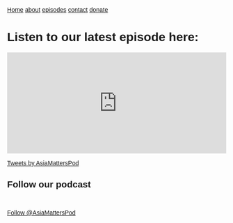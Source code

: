 <html>
<head>
<meta name="viewport" content="width=device-width, initial-scale=1">
<style>
body {
  margin: 0;
  font-family: Arial, Helvetica, sans-serif;
}

.topnav {
  overflow: hidden;
  background-color: #333;
}

.topnav a {
  float: left;
  color: #f2f2f2;
  text-align: center;
  padding: 14px 16px;
  text-decoration: none;
  font-size: 17px;
}

.topnav a:hover {
  background-color: #ffff;
  color: black;
}

.topnav a.active {
  background-color: #fa564d;
  color: white;
}
</style>
</head>
<body>

<div class="topnav">
  <a class="active" href="#home">Home</a>
  <a href="#About">about</a>
  <a href="Episodes">episodes</a>
  <a href="#Contact Us">contact</a>
  <a href="Donate">donate</a>
</div>

</body>
</html>


# Listen to our latest episode here:

<iframe src="https://open.spotify.com/embed-podcast/show/082TzXLKRDY5ZbW0KRlalC" width="100%" height="232" frameborder="0" allowtransparency="true" allow="encrypted-media"></iframe>

<a class="twitter-timeline" data-width="500" data-height="400" data-theme="light" href="https://twitter.com/AsiaMattersPod?ref_src=twsrc%5Etfw">Tweets by AsiaMattersPod</a> <script async src="https://platform.twitter.com/widgets.js" charset="utf-8"></script>


## Follow our podcast


<a href="https://twitter.com/AsiaMattersPod?ref_src=twsrc%5Etfw" class="twitter-follow-button" data-show-count="false">Follow @AsiaMattersPod</a><script async src="https://platform.twitter.com/widgets.js" charset="utf-8"></script> 
<a href="https://podcasts.apple.com/us/podcast/asia-matters/id1487381702?mt=2&app=podcast" style="display:inline-block;overflow:hidden;background:url(https://linkmaker.itunes.apple.com/en-us/badge-lrg.svg?releaseDate=2020-07-26T00:00:00Z&kind=podcast&bubble=podcasts) no-repeat;width:165px;height:40px;"></a>



